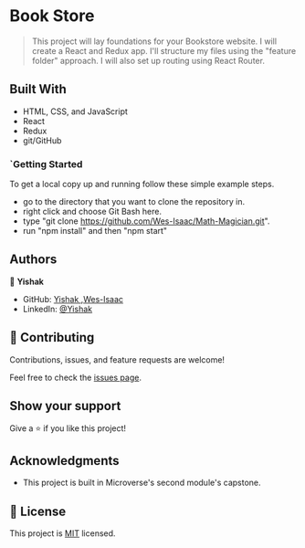 # Book Store

> This project will lay foundations for your Bookstore website. I will create a React and Redux app. I'll structure my files using the "feature folder" approach. I will also set up routing using React Router.


## Built With

- HTML, CSS, and JavaScript
- React
- Redux
- git/GitHub

### `Getting Started
To get a local copy up and running follow these simple example steps.

  - go to the directory that you want to clone the repository in.
  - right click and choose Git Bash here.
  - type "git clone https://github.com/Wes-Isaac/Math-Magician.git".
  - run "npm install" and then "npm start"

## Authors

👤 **Yishak**

- GitHub: [Yishak ,Wes-Isaac](https://github.com/Wes-Isaac)
- LinkedIn: [@Yishak](https://www.linkedin.com/in/yishak-wesego-b404851a7/)


## 🤝 Contributing

Contributions, issues, and feature requests are welcome!

Feel free to check the [issues page](../../issues/).

## Show your support

Give a ⭐️ if you like this project!

## Acknowledgments

- This project is built in Microverse's second module's capstone.

## 📝 License

This project is [MIT](./MIT.md) licensed.
